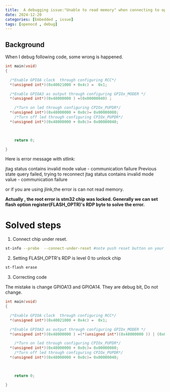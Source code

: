 ```yaml
---
title:  A debugging issue:"Unable to read memory" when connecting to openocd
date: 2024-12-20
categories: [Embedded , issue]
tags: [openocd , debug]
---
```



## Background
When I debug following code, some wrong is happened.

```c 
int main(void)
{

  /*Enable GPIOA clock  through configuring RCC*/
  *(unsigned int*)(0x40021000 + 0x4c) =  0x1;

  /*Enable GPIOA3 as output through configuring GPIOx_MODER */
  *(unsigned int*)(0x48000000 ) =(0x00000040) ;

    /*Turn on led through configuring CPIOx_PUPDR*/
  *(unsigned int*)(0x48000000 + 0x0c)= 0x00000080;
    /*Turn off led through configuring CPIOx_PUPDR*/
  *(unsigned int*)(0x48000000 + 0x0c)= 0x00000040;

  

    return 0;

}
```



Here is error message with stlink:



jtag status contains invalid mode value - communication failure
Previous state query failed, trying to reconnect
jtag status contains invalid mode value - communication failure


 or if you are using jlink,the error is can not read memory.

**Actually , the root error is stm32 chip was locked. Generally we can set flash option register(FLASH_OPTR)'s RDP byte to solve the error.**


# Solved steps

1. Connect chip under reset.

```sh
st-info --probe  --connect-under-reset #note push reset button on your board.
```

2. Setting FLASH_OPTR's RDP is level 0 to unlock chip

```sh 
st-flash erase
```

3. Correcting  code 

The mistake is change GPIOA13 and GPIOA14. They are debug bit, Do not change. 

```c
int main(void)
{

  /*Enable GPIOA clock  through configuring RCC*/
  *(unsigned int*)(0x40021000 + 0x4c) =  0x1;

  /*Enable GPIOA3 as output through configuring GPIOx_MODER */
  *(unsigned int*)(0x48000000 ) =(*(unsigned int*)(0x48000000 )) | (0x00000040) ;

    /*Turn on led through configuring CPIOx_PUPDR*/
  *(unsigned int*)(0x48000000 + 0x0c)= 0x00000080;
    /*Turn off led through configuring CPIOx_PUPDR*/
  *(unsigned int*)(0x48000000 + 0x0c)= 0x00000040;

  

    return 0;

}

```

